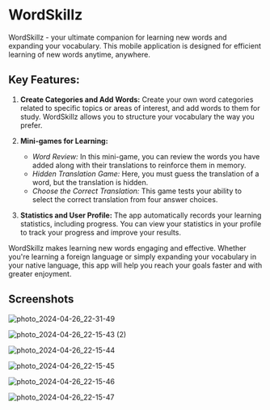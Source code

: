 # WordSkillz

WordSkillz - your ultimate companion for learning new words and expanding your vocabulary. This mobile application is designed for efficient learning of new words anytime, anywhere.

## Key Features:

1. **Create Categories and Add Words:**
   Create your own word categories related to specific topics or areas of interest, and add words to them for study. WordSkillz allows you to structure your vocabulary the way you prefer.

2. **Mini-games for Learning:**
   - *Word Review:* In this mini-game, you can review the words you have added along with their translations to reinforce them in memory.
   - *Hidden Translation Game:* Here, you must guess the translation of a word, but the translation is hidden.
   - *Choose the Correct Translation:* This game tests your ability to select the correct translation from four answer choices.

3. **Statistics and User Profile:**
   The app automatically records your learning statistics, including progress. You can view your statistics in your profile to track your progress and improve your results.

WordSkillz makes learning new words engaging and effective. Whether you're learning a foreign language or simply expanding your vocabulary in your native language, this app will help you reach your goals faster and with greater enjoyment.

## Screenshots

![photo_2024-04-26_22-31-49](https://github.com/c3n9/WordSkillz/assets/108518693/141c8f19-246c-4e20-84bd-50ce8e821811)

![photo_2024-04-26_22-15-43 (2)](https://github.com/c3n9/WordSkillz/assets/108518693/2c214183-030c-478f-9c99-906f175871e7)

![photo_2024-04-26_22-15-44](https://github.com/c3n9/WordSkillz/assets/108518693/4cc085ae-7528-4cc0-a459-02835fee14a4)

![photo_2024-04-26_22-15-45](https://github.com/c3n9/WordSkillz/assets/108518693/74fd16c5-5744-489d-b60b-1626dbb877cf)

![photo_2024-04-26_22-15-46](https://github.com/c3n9/WordSkillz/assets/108518693/3e5e8671-00c5-4a35-9949-1c165a0b855b)

![photo_2024-04-26_22-15-47](https://github.com/c3n9/WordSkillz/assets/108518693/83064fdb-e3d4-4b81-98b5-2f69fcae2c1a)


